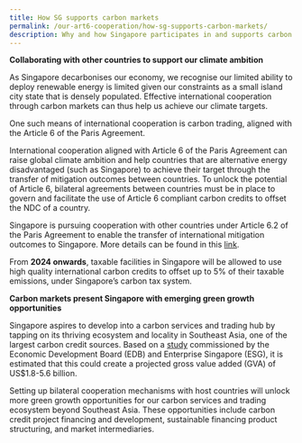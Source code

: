 ```yaml
---
title: How SG supports carbon markets
permalink: /our-art6-cooperation/how-sg-supports-carbon-markets/
description: Why and how Singapore participates in and supports carbon trading
---
```

**Collaborating with other countries to support our climate ambition**

As Singapore decarbonises our economy, we recognise our limited ability to deploy renewable energy is limited given our constraints as a small island city state that is densely populated. Effective international cooperation through carbon markets can thus help us achieve our climate targets. 

One such means of international cooperation is carbon trading, aligned with the Article 6 of the Paris Agreement. 

International cooperation aligned with Article 6 of the Paris Agreement can raise global climate ambition and help countries that are alternative energy disadvantaged (such as Singapore) to achieve their target through the transfer of mitigation outcomes between countries. To unlock the potential of Article 6, bilateral agreements between countries must be in place to govern and facilitate the use of Article 6 compliant carbon credits to offset the NDC of a country.  

Singapore is pursuing cooperation with other countries under Article 6.2 of the Paris Agreement to enable the transfer of international mitigation outcomes to Singapore. More details can be found in this [link](https://carbonmarkets-cooperation.gov.sg/our-article-6-cooperation/singapores-art-6-cooperations/overview/).

From **2024 onwards**, taxable facilities in Singapore will be allowed to use high quality international carbon credits to offset up to 5% of their taxable emissions, under Singapore’s carbon tax system. 

**Carbon markets present Singapore with emerging green growth opportunities**

Singapore aspires to develop into a carbon services and trading hub by tapping on its thriving
ecosystem and locality in Southeast Asia, one of the largest carbon credit sources. Based on a [study](https:/www.edb.gov.sg/en/about-edb/media-releases-publications/singapore-is-well-positioned-to-become-a-carbon-services-and-trading-hub-for-southeast-asia-and-the-asia-pacific.html) commissioned by the Economic Development Board (EDB) and Enterprise Singapore (ESG),
it is estimated that this could create a projected gross value added (GVA) of US$1.8-5.6 billion.

Setting up bilateral cooperation mechanisms with host countries will unlock more green growth
opportunities for our carbon services and trading ecosystem beyond Southeast Asia. These
opportunities include carbon credit project financing and development, sustainable financing
product structuring, and market intermediaries.